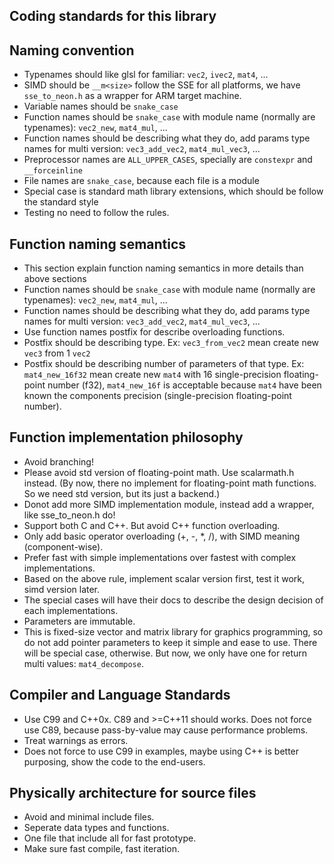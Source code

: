 Coding standards for this library
---------------------------------


Naming convention
-----------------
- Typenames should like glsl for familiar: `vec2`, `ivec2`, `mat4`, ...
- SIMD should be `__m<size>` follow the SSE for all platforms, we have `sse_to_neon.h` as a wrapper for ARM target machine.
- Variable names should be `snake_case`
- Function names should be `snake_case` with module name (normally are typenames): `vec2_new`, `mat4_mul`, ...
- Function names should be describing what they do, add params type names for multi version: `vec3_add_vec2`, `mat4_mul_vec3`, ...
- Preprocessor names are `ALL_UPPER_CASES`, specially are `constexpr` and `__forceinline`
- File names are `snake_case`, because each file is a module
- Special case is standard math library extensions, which should be follow the standard style
- Testing no need to follow the rules.


Function naming semantics
-------------------------
- This section explain function naming semantics in more details than above sections
- Function names should be `snake_case` with module name (normally are typenames): `vec2_new`, `mat4_mul`, ...
- Function names should be describing what they do, add params type names for multi version: `vec3_add_vec2`, `mat4_mul_vec3`, ...
- Use function names postfix for describe overloading functions.
- Postfix should be describing type. Ex: `vec3_from_vec2` mean create new `vec3` from 1 `vec2`
- Postfix should be describing number of parameters of that type. Ex: `mat4_new_16f32` mean create new `mat4` with 16 single-precision floating-point number (f32), `mat4_new_16f` is acceptable because `mat4` have been known the components precision (single-precision floating-point number).


Function implementation philosophy
----------------------------------
- Avoid branching!
- Please avoid std version of floating-point math. Use scalarmath.h instead. (By now, there no implement for floating-point math functions. So we need std version, but its just a backend.)
- Donot add more SIMD implementation module, instead add a wrapper, like sse_to_neon.h do!
- Support both C and C++. But avoid C++ function overloading.
- Only add basic operator overloading (+, -, *, /), with SIMD meaning (component-wise).
- Prefer fast with simple implementations over fastest with complex implementations.
- Based on the above rule, implement scalar version first, test it work, simd version later.
- The special cases will have their docs to describe the design decision of each implementations.
- Parameters are immutable.
- This is fixed-size vector and matrix library for graphics programming, so do not add pointer parameters to keep it simple and ease to use. There will be special case, otherwise. But now, we only have one for return multi values: `mat4_decompose`.


Compiler and Language Standards
-------------------------------
- Use C99 and C++0x. C89 and >=C++11 should works. Does not force use C89, because pass-by-value may cause performance problems.
- Treat warnings as errors.
- Does not force to use C99 in examples, maybe using C++ is better purposing, show the code to the end-users. 


Physically architecture for source files
----------------------------------------
- Avoid and minimal include files.
- Seperate data types and functions.
- One file that include all for fast prototype.
- Make sure fast compile, fast iteration.
